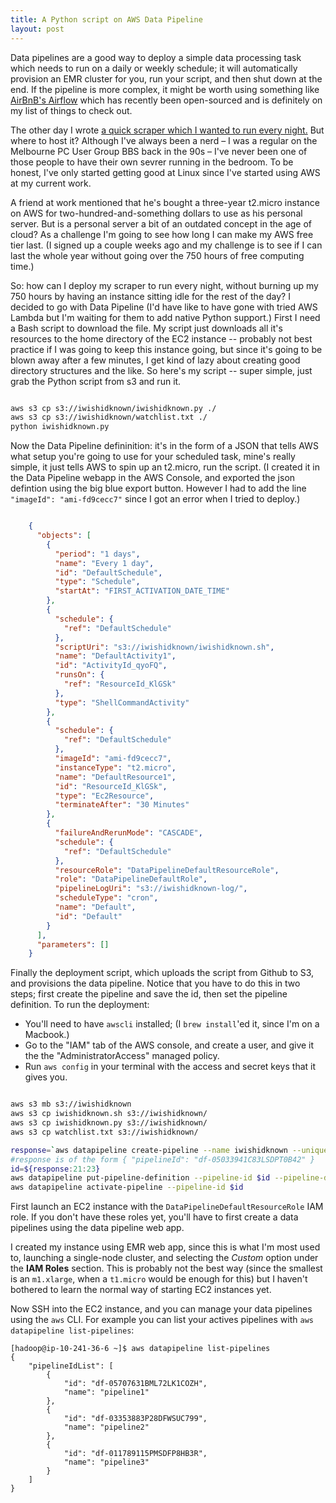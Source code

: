 ```yaml
---
title: A Python script on AWS Data Pipeline
layout: post
---
```

Data pipelines are a good way to deploy a simple data processing task which needs to run on a daily or weekly schedule; it will automatically provision an EMR cluster for you, run your script, and then shut down at the end. If the pipeline is more complex, it might be worth using something like [AirBnB's Airflow][1] which has recently been open-sourced and is definitely on my list of things to check out.

The other day I wrote [a quick scraper which I wanted to run every night.][1] But where to host it? Although I've always been a nerd – I was a regular on the Melbourne PC User Group BBS back in the 90s – I've never been one of those people to have their own sevrer running in the bedroom. To be honest, I've only started getting good at Linux since I've started using AWS at my current work.  

A friend at work mentioned that he's bought a three-year t2.micro instance on AWS for two-hundred-and-something dollars to use as his personal server. But is a personal server a bit of an outdated concept in the age of cloud? As a challenge I'm going to see how long I can make my AWS free tier last. (I signed up a couple weeks ago and my challenge is to see if I can last the whole year without going over the 750 hours of free computing time.)

So: how can I deploy my scraper to run every night, without burning up my 750 hours by having an instance sitting idle for the rest of the day? I decided to go with Data Pipeline (I'd have like to have gone with tried AWS Lambda but I'm waiting for them to add native Python support.) First I need a Bash script to download the file. My script just downloads all it's resources to the home directory of the EC2 instance -- probably not best practice if I was going to keep this instance going, but since it's going to be blown away after a few minutes, I get kind of lazy about creating good directory structures and the like. So here's my script -- super simple, just grab the Python script from s3 and run it.

```bash

aws s3 cp s3://iwishidknown/iwishidknown.py ./
aws s3 cp s3://iwishidknown/watchlist.txt ./
python iwishidknown.py
```

Now the Data Pipeline defininition: it's in the form of a JSON that tells AWS what setup you're going to use for your scheduled task, mine's really simple, it just tells AWS to spin up an t2.micro, run the script. (I created it in the Data Pipeline webapp in the AWS Console, and exported the json defintion using the big blue export button. However I had to add the line ``"imageId": "ami-fd9cecc7"`` since I got an error when I tried to deploy.)

```json

    {
      "objects": [
        {
          "period": "1 days",
          "name": "Every 1 day",
          "id": "DefaultSchedule",
          "type": "Schedule",
          "startAt": "FIRST_ACTIVATION_DATE_TIME"
        },
        {
          "schedule": {
            "ref": "DefaultSchedule"
          },
          "scriptUri": "s3://iwishidknown/iwishidknown.sh",
          "name": "DefaultActivity1",
          "id": "ActivityId_qyoFQ",
          "runsOn": {
            "ref": "ResourceId_KlGSk"
          },
          "type": "ShellCommandActivity"
        },
        {
          "schedule": {
            "ref": "DefaultSchedule"
          },
          "imageId": "ami-fd9cecc7",
          "instanceType": "t2.micro",
          "name": "DefaultResource1",
          "id": "ResourceId_KlGSk",
          "type": "Ec2Resource",
          "terminateAfter": "30 Minutes"
        },
        {
          "failureAndRerunMode": "CASCADE",
          "schedule": {
            "ref": "DefaultSchedule"
          },
          "resourceRole": "DataPipelineDefaultResourceRole",
          "role": "DataPipelineDefaultRole",
          "pipelineLogUri": "s3://iwishidknown-log/",
          "scheduleType": "cron",
          "name": "Default",
          "id": "Default"
        }
      ],
      "parameters": []
    }
```


Finally the deployment script, which uploads the script from Github to S3, and provisions the data pipeline. Notice that you have to do this in two steps; first create the pipeline and save the id, then set the pipeline definition. To run the deployment:
 * You'll need to have `awscli` installed; (I `brew install`'ed it, since I'm on a Macbook.)
 * Go to the "IAM" tab of the AWS console, and create a user, and give it the the "AdministratorAccess" managed policy.
 * Run `aws config` in your terminal with the access and secret keys that it gives you.

```bash

aws s3 mb s3://iwishidknown
aws s3 cp iwishidknown.sh s3://iwishidknown/
aws s3 cp iwishidknown.py s3://iwishidknown/
aws s3 cp watchlist.txt s3://iwishidknown/

response=`aws datapipeline create-pipeline --name iwishidknown --unique-id iwishidknown`
#response is of the form { "pipelineId": "df-05033941C83LSDPT0B42" }
id=${response:21:23}
aws datapipeline put-pipeline-definition --pipeline-id $id --pipeline-definition file://pipelinedef.json
aws datapipeline activate-pipeline --pipeline-id $id
```
[1]:https://github.com/themrmax/iwishidknown

First launch an EC2 instance with the `DataPipelineDefaultResourceRole` IAM role. If you don't have these roles yet, you'll have to first create a data pipelines using the data pipeline web app.

I created my instance using EMR web app,  since this is what I'm most used to, launching a single-node cluster, and selecting the *Custom* option under the **IAM Roles** section. This is probably not the best way (since the smallest is an `m1.xlarge`, when a `t1.micro` would be enough for this) but I haven't bothered to learn the normal way of starting EC2 instances yet.

Now SSH into the EC2 instance, and you can manage your data pipelines using the `aws` CLI. For example you can list your actives pipelines with `aws datapipeline list-pipelines`:


    [hadoop@ip-10-241-36-6 ~]$ aws datapipeline list-pipelines
    {
        "pipelineIdList": [
            {
                "id": "df-05707631BML72LK1COZH",
                "name": "pipeline1"
            },
            {
                "id": "df-03353883P28DFWSUC799",
                "name": "pipeline2"
            },
            {
                "id": "df-011789115PMSDFP8HB3R",
                "name": "pipeline3"
            }
        ]
    }

[1]:http://nerds.airbnb.com/airflow/
